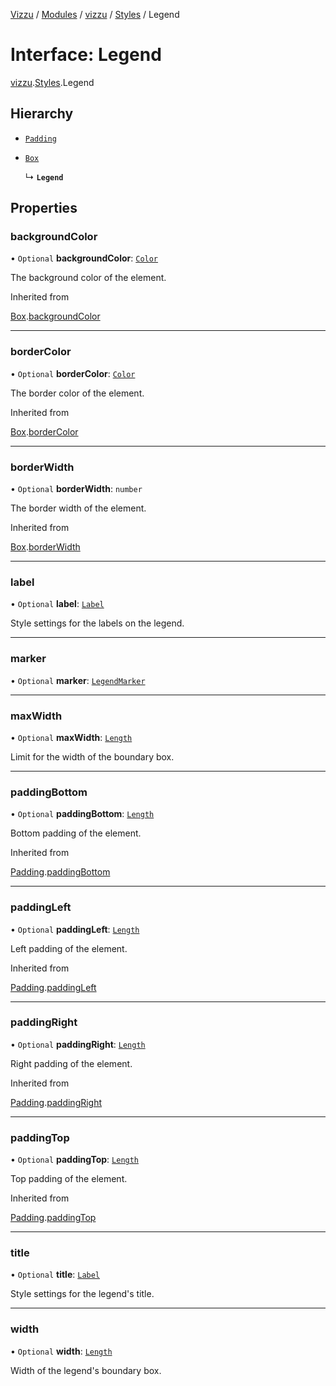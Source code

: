 [Vizzu](../README.md) / [Modules](../modules.md) / [vizzu](../modules/vizzu.md)
/ [Styles](../modules/vizzu.Styles.md) / Legend

# Interface: Legend

[vizzu](../modules/vizzu.md).[Styles](../modules/vizzu.Styles.md).Legend

## Hierarchy

- [`Padding`](vizzu.Styles.Padding.md)

- [`Box`](vizzu.Styles.Box.md)

  ↳ **`Legend`**

## Properties

### backgroundColor

• `Optional` **backgroundColor**: [`Color`](../modules/vizzu.Styles.md#color)

The background color of the element.

Inherited from

[Box](vizzu.Styles.Box.md).[backgroundColor](vizzu.Styles.Box.md#backgroundcolor)

______________________________________________________________________

### borderColor

• `Optional` **borderColor**: [`Color`](../modules/vizzu.Styles.md#color)

The border color of the element.

Inherited from

[Box](vizzu.Styles.Box.md).[borderColor](vizzu.Styles.Box.md#bordercolor)

______________________________________________________________________

### borderWidth

• `Optional` **borderWidth**: `number`

The border width of the element.

Inherited from

[Box](vizzu.Styles.Box.md).[borderWidth](vizzu.Styles.Box.md#borderwidth)

______________________________________________________________________

### label

• `Optional` **label**: [`Label`](../modules/vizzu.Styles.md#label)

Style settings for the labels on the legend.

______________________________________________________________________

### marker

• `Optional` **marker**: [`LegendMarker`](vizzu.Styles.LegendMarker.md)

______________________________________________________________________

### maxWidth

• `Optional` **maxWidth**: [`Length`](../modules/vizzu.Styles.md#length)

Limit for the width of the boundary box.

______________________________________________________________________

### paddingBottom

• `Optional` **paddingBottom**: [`Length`](../modules/vizzu.Styles.md#length)

Bottom padding of the element.

Inherited from

[Padding](vizzu.Styles.Padding.md).[paddingBottom](vizzu.Styles.Padding.md#paddingbottom)

______________________________________________________________________

### paddingLeft

• `Optional` **paddingLeft**: [`Length`](../modules/vizzu.Styles.md#length)

Left padding of the element.

Inherited from

[Padding](vizzu.Styles.Padding.md).[paddingLeft](vizzu.Styles.Padding.md#paddingleft)

______________________________________________________________________

### paddingRight

• `Optional` **paddingRight**: [`Length`](../modules/vizzu.Styles.md#length)

Right padding of the element.

Inherited from

[Padding](vizzu.Styles.Padding.md).[paddingRight](vizzu.Styles.Padding.md#paddingright)

______________________________________________________________________

### paddingTop

• `Optional` **paddingTop**: [`Length`](../modules/vizzu.Styles.md#length)

Top padding of the element.

Inherited from

[Padding](vizzu.Styles.Padding.md).[paddingTop](vizzu.Styles.Padding.md#paddingtop)

______________________________________________________________________

### title

• `Optional` **title**: [`Label`](../modules/vizzu.Styles.md#label)

Style settings for the legend's title.

______________________________________________________________________

### width

• `Optional` **width**: [`Length`](../modules/vizzu.Styles.md#length)

Width of the legend's boundary box.
